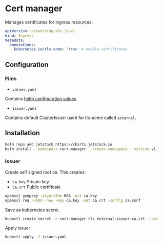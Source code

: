 # Cert manager

Manages certificates for ingress resources.

```yaml
apiVersion: networking.k8s.io/v1
kind: Ingress
metadata:
  annotations:
    kubernetes.io/tls-acme: "true" # enable certificates
```

## Configuration

### Files

- `values.yaml`

Contains [helm configuration values]().

- `issuer.yaml`

Contains default ClusterIssuer used for tls-acme called `external`.

## Installation

```sh
helm repo add jetstack https://charts.jetstack.io
helm install --namespace cert-manager --create-namespace --version v1.13.3 -f values.yaml cert-manager jetstack/cert-manager
```

### Issuer

Create self signed root ca. This creates:

- `ca.key` Private key
- `ca.crt` Public certificate

```sh
openssl genpkey -algorithm RSA -out ca.key
openssl req -x509 -new -key ca.key -out ca.crt -config ca.conf
```

Save as kubernetes secret

```sh
kubectl create secret -n cert-manager tls external-issuer-ca.crt --cert=$PWD/ca.crt --key=$PWD/ca.key
```

Apply issuer

```sh
kubectl apply -f issuer.yaml
```
